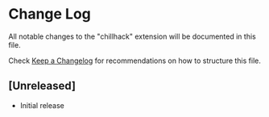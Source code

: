 # Change Log

All notable changes to the "chillhack" extension will be documented in this file.

Check [Keep a Changelog](http://keepachangelog.com/) for recommendations on how to structure this file.

## [Unreleased]

- Initial release
